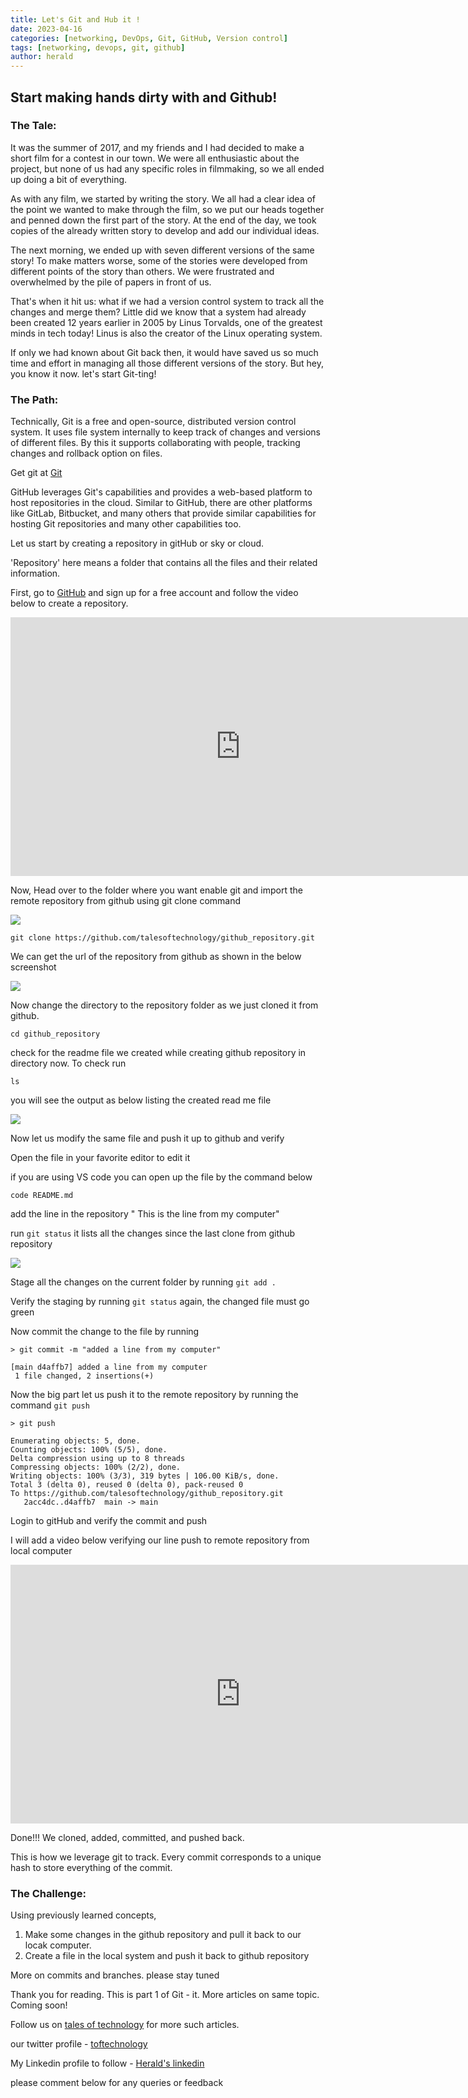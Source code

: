 ```yaml
---
title: Let's Git and Hub it !
date: 2023-04-16
categories: [networking, DevOps, Git, GitHub, Version control]
tags: [networking, devops, git, github]
author: herald
---
```


## __Start making hands dirty with and Github!__

### __The Tale:__

It was the summer of 2017, and my friends and I had decided to make a short film for a contest in our town. We were all enthusiastic about the project, but none of us had any specific roles in filmmaking, so we all ended up doing a bit of everything.

As with any film, we started by writing the story. We all had a clear idea of the point we wanted to make through the film, so we put our heads together and penned down the first part of the story. At the end of the day, we took copies of the already written story to develop and add our individual ideas.

The next morning, we ended up with seven different versions of the same story! To make matters worse, some of the stories were developed from different points of the story than others. We were frustrated and overwhelmed by the pile of papers in front of us.

That's when it hit us: what if we had a version control system to track all the changes and merge them? Little did we know that a system had already been created 12 years earlier in 2005 by Linus Torvalds, one of the greatest minds in tech today! Linus is also the creator of the Linux operating system.

If only we had known about Git back then, it would have saved us so much time and effort in managing all those different versions of the story. But hey, you know it now. let's start Git-ting!

### __The Path:__

Technically, Git is a free and open-source, distributed version control system. It uses file system internally to keep track of changes and versions of different files. By this it supports collaborating with people, tracking changes and rollback option on files. 

Get git at  [Git](https://git-scm.com/downloads)

GitHub leverages Git's capabilities and provides a web-based platform to host repositories in the cloud. Similar to GitHub, there are other platforms like GitLab, Bitbucket, and many others that provide similar capabilities for hosting Git repositories and many other capabilities too.

Let us start by creating a repository in gitHub or sky or cloud.

'Repository'  here means a folder that contains all the files and their related information.

First, go to [GitHub](https://github.com/) and sign up for a free account and follow the video below to create a repository.

<iframe width="736" height="414" src="https://www.youtube.com/embed/ePdzRZYOciM" title="YouTube video player" frameborder="0" allow="accelerometer; autoplay; clipboard-write; encrypted-media; gyroscope; picture-in-picture; web-share" allowfullscreen></iframe>

Now, Head over to the folder where you want enable git and import the remote repository from github using git clone command

![](/assets/img/favicons/gitclone.jpg)

```shell
git clone https://github.com/talesoftechnology/github_repository.git
```
We can get the url of the repository from github as shown in the below screenshot

![](/assets/img/favicons/httpcopy.jpg)

Now change the directory to the repository folder as we just cloned it from github.

```shell
cd github_repository
```
check for the readme file we created while creating github repository in directory now. To check run

```shell
ls
```

you will see the output as below listing the created read me file


![](/assets/img/favicons/lscontents.jpg)

Now let us modify the same file and push it up to github and verify

Open the file in your favorite editor to edit it 

if you are using VS code you can open up the file by the command below

```shell
code README.md
```

add the line in the repository " This is the line from my computer"

run `git status` it lists all the changes since the last clone from github repository

![](/assets/img/favicons/gitstatus.jpg)

Stage all the changes on the current folder by running `git add .`

Verify the staging by running `git status` again, the changed file must go green

Now commit the change to the file by running

```shell
> git commit -m "added a line from my computer"

[main d4affb7] added a line from my computer
 1 file changed, 2 insertions(+)
```

Now the big part let us push it to the remote repository by running the command `git push`

```shell
> git push

Enumerating objects: 5, done.
Counting objects: 100% (5/5), done.
Delta compression using up to 8 threads
Compressing objects: 100% (2/2), done.
Writing objects: 100% (3/3), 319 bytes | 106.00 KiB/s, done.
Total 3 (delta 0), reused 0 (delta 0), pack-reused 0
To https://github.com/talesoftechnology/github_repository.git
   2acc4dc..d4affb7  main -> main
   ```

Login to gitHub and verify the commit and push

I will add a video below verifying our line push to remote repository from local computer

<iframe width="736" height="414" src="https://www.youtube.com/embed/ETSSOaerIZM" title="YouTube video player" frameborder="0" allow="accelerometer; autoplay; clipboard-write; encrypted-media; gyroscope; picture-in-picture; web-share" allowfullscreen></iframe>

Done!!! We cloned, added, committed, and pushed back.

This is how we leverage git to track. Every commit corresponds to a unique hash to store everything of the commit.


### __The Challenge:__

Using previously learned concepts, 

1. Make some changes in the github repository and pull it back to our locak computer.
2. Create a file in the local system and push it back to github repository



More on commits and branches. please stay tuned

Thank you for reading. This is part 1 of Git - it. More articles on same topic. Coming soon!

Follow us on [tales of technology](https://talesoftechnology.github.io) for more such articles.

our twitter profile - [toftechnology](https://twitter.com/toftechnology)

My Linkedin profile to follow - [Herald's linkedin](https://linkedin.com/in/herald126/)

please comment below for any queries or feedback